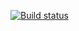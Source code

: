 [![Build status](https://ci.appveyor.com/api/projects/status/8p2d4ph4bqefgwsm?svg=true)](https://ci.appveyor.com/project/Katyafreydman/card)

